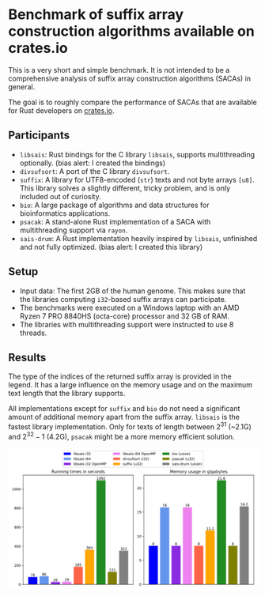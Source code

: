# Benchmark of suffix array construction algorithms available on crates.io

This is a very short and simple benchmark. It is not intended to be a comprehensive analysis of suffix array construction algorithms (SACAs) in general.

The goal is to roughly compare the performance of SACAs that are available for Rust developers on [crates.io](https://crates.io).

## Participants

- `libsais`: Rust bindings for the C library `libsais`, supports multithreading optionally. (bias alert: I created the bindings)
- `divsufsort`: A port of the C library `divsufsort`.
- `suffix`: A library for UTF8-encoded (`str`) texts and not byte arrays `[u8]`. This library solves a slightly different, tricky problem, and is only included out of curiosity.
- `bio`: A large package of algorithms and data structures for bioinformatics applications.
- `psacak`: A stand-alone Rust implementation of a SACA with multithreading support via `rayon`.
- `sais-drum`: A Rust implementation heavily inspired by `libsais`, unfinished and not fully optimized. (bias alert: I created this library)

## Setup

- Input data: The first 2GB of the human genome. This makes sure that the libraries computing `i32`-based suffix arrays can participate. 
- The benchmarks were executed on a Windows laptop with an AMD Ryzen 7 PRO 8840HS (octa-core) processor and 32 GB of RAM.
- The libraries with multithreading support were instructed to use 8 threads.

## Results

The type of the indices of the returned suffix array is provided in the legend. It has a large influence on the memory usage and on the maximum text length that the library supports. 

All implementations except for `suffix` and `bio` do not need a significant amount of additional memory apart from the suffix array. `libsais` is the fastest library implementation. 
Only for texts of length between $2^{31}$ (~2.1G) and $2^{32} -1$ (4.2G), `psacak` might be a more memory efficient solution.

<img src="plot/plot.svg" />
